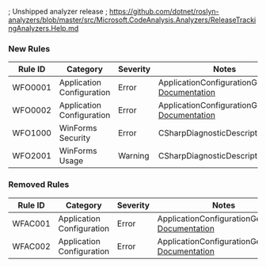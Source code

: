 ﻿; Unshipped analyzer release
; https://github.com/dotnet/roslyn-analyzers/blob/master/src/Microsoft.CodeAnalysis.Analyzers/ReleaseTrackingAnalyzers.Help.md

### New Rules

Rule ID | Category | Severity | Notes
--------|----------|----------|-------
WFO0001 | Application Configuration | Error | ApplicationConfigurationGenerator, [Documentation](https://github.com/dotnet/winforms/blob/main/src/System.Windows.Forms.Analyzers.CSharp/ApplicationConfigurationGenerator.Help.md)
WFO0002 | Application Configuration | Error | ApplicationConfigurationGenerator, [Documentation](https://github.com/dotnet/winforms/blob/main/src/System.Windows.Forms.Analyzers.CSharp/ApplicationConfigurationGenerator.Help.md)
WFO1000 | WinForms Security | Error | CSharpDiagnosticDescriptors
WFO2001 | WinForms Usage | Warning | CSharpDiagnosticDescriptors

### Removed Rules

Rule ID | Category | Severity | Notes
--------|----------|----------|--------------------
WFAC001 | Application Configuration | Error | ApplicationConfigurationGenerator, [Documentation](https://github.com/dotnet/winforms/blob/main/src/System.Windows.Forms.Analyzers.CSharp/ApplicationConfigurationGenerator.Help.md)
WFAC002 | Application Configuration | Error | ApplicationConfigurationGenerator, [Documentation](https://github.com/dotnet/winforms/blob/main/src/System.Windows.Forms.Analyzers.CSharp/ApplicationConfigurationGenerator.Help.md)


